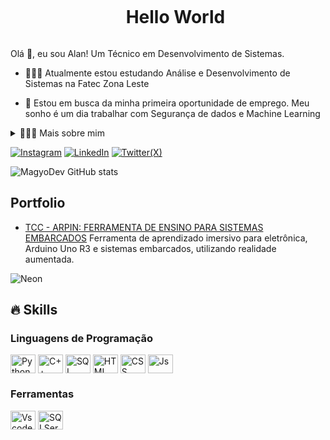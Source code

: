 <!--Título-->
<div>
<ul align="center"><h1 style="display: inline-block">Hello World</h1></ul>
</div>

<!--Apresentação-->
<p>
  Olá 👋, eu sou Alan! Um Técnico em Desenvolvimento de Sistemas.
  
  - 👨🏻‍🚀 Atualmente estou estudando Análise e Desenvolvimento de Sistemas na Fatec Zona Leste

  - 🚀 Estou em busca da minha primeira oportunidade de emprego. Meu sonho é um dia trabalhar com Segurança de dados e Machine Learning
</p>

<!-- Dropdown -->
<details>
  <summary>👨🏻‍💻 Mais sobre mim</summary>
  - 🧑🏻 Olá! Meu nome é Alan de Lima Silva, sou técnico em desenvolvimento de sistemas. Tenho um interesse crescente em Python, C++, SQL, Web, Segurança e Redes.
</details>

<!--Links-->
[![Instagram](https://img.shields.io/badge/Instagram-E4405F?style=for-the-badge&logo=instagram&logoColor=white)](https://www.instagram.com/magyodev/)
[![LinkedIn](https://img.shields.io/badge/LinkedIn-0077B5?style=for-the-badge&logo=linkedin&logoColor=white)](https://www.linkedin.com/in/magyodev/)
[![Twitter(X)](https://img.shields.io/badge/Twitter-1DA1F2?style=for-the-badge&logo=twitter&logoColor=white)](https://twitter.com/MagyoDev)

<!--GithubStats-->
![MagyoDev GitHub stats](https://github-readme-stats.vercel.app/api?username=MagyoDev&show_icons=true&theme=neon)

<!--Portfolio-->
## Portfolio

- [TCC - ARPIN: FERRAMENTA DE ENSINO PARA SISTEMAS EMBARCADOS](https://github.com/MagyoDev/PortfolioAMS2023-3DS) Ferramenta de aprendizado imersivo para eletrônica, Arduino Uno R3 e sistemas embarcados, utilizando realidade aumentada.

<!--GIF-->
![Neon](https://github.com/MagyoDev/MagyoDev/assets/135189804/cfd08e67-1286-4dac-8298-b3a76e93cedf)

## 🔥 Skills
<!--Skills: Linguagens de Programação-->
<div>
  <h3>Linguagens de Programação</h3>
    <img align="center" alt="Python" height="30" width="40" src="https://cdn.jsdelivr.net/gh/devicons/devicon@latest/icons/python/python-original.svg" />
    <img align="center" alt="C++" height="30" width="40" src="https://cdn.jsdelivr.net/gh/devicons/devicon@latest/icons/cplusplus/cplusplus-original.svg" />
    <img align="center" alt="SQL" height="30" width="40" src="https://cdn.jsdelivr.net/gh/devicons/devicon@latest/icons/mysql/mysql-original.svg" />
    <img align="center" alt="HTML" height="30" width="40" src="https://cdn.jsdelivr.net/gh/devicons/devicon@latest/icons/html5/html5-original.svg" />
    <img align="center" alt="CSS" height="30" width="40" src="https://cdn.jsdelivr.net/gh/devicons/devicon@latest/icons/css3/css3-original.svg" />
    <img align="center" alt="Js" height="30" width="40" src="https://cdn.jsdelivr.net/gh/devicons/devicon@latest/icons/javascript/javascript-original.svg" />
</div>

<!--Ferramentas-->
<div>
  <h3>Ferramentas</h3>
  <img align="center" alt="Vscode" height="30" width="40" src="https://cdn.jsdelivr.net/gh/devicons/devicon@latest/icons/vscode/vscode-original.svg" />
  <img align="center" alt="SQLServer" height="30" width="40" src="https://cdn.jsdelivr.net/gh/devicons/devicon@latest/icons/microsoftsqlserver/microsoftsqlserver-plain.svg"/>
</div>
